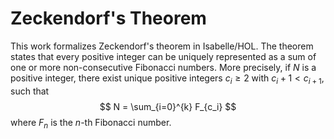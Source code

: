 # Zeckendorf's Theorem

This work formalizes Zeckendorf's theorem in Isabelle/HOL. The theorem states that every positive integer can be uniquely represented as a sum of one or more non-consecutive Fibonacci numbers. More precisely, if 
$N$ is a positive integer, there exist unique positive integers $c_i \ge 2$ with $c_i + 1 < c_{i+1}$, such that
$$
    N = \sum_{i=0}^{k} F_{c_i}
$$
where $F_n$ is the $n$-th Fibonacci number.